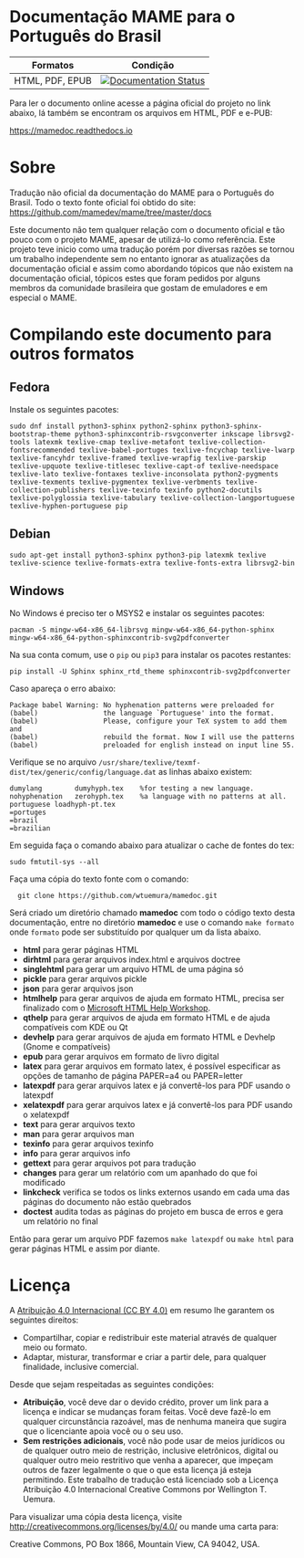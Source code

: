 # Documentação MAME para o Português do Brasil

| Formatos        | Condição           |
| ------------- |:-------------:| 
HTML, PDF, EPUB| [![Documentation Status](https://readthedocs.org/projects/mamedoc/badge/?version=latest)](https://mamedoc.readthedocs.io/pt/latest/?badge=latest)

Para ler o documento online acesse a página oficial do projeto no link
abaixo, lá também se encontram os arquivos em HTML, PDF e e-PUB:

https://mamedoc.readthedocs.io

# Sobre

Tradução não oficial da documentação do MAME para o Português do Brasil.
Todo o texto fonte oficial foi obtido do site:
https://github.com/mamedev/mame/tree/master/docs

Este documento não tem qualquer relação com o documento oficial e tão
pouco com o projeto MAME, apesar de utilizá-lo como referência. Este
projeto teve inicio como uma tradução porém por diversas razões se
tornou um trabalho independente sem no entanto ignorar as atualizações
da documentação oficial e assim como abordando tópicos que não existem
na documentação oficial, tópicos estes que foram pedidos por alguns
membros da comunidade brasileira que gostam de emuladores e em especial
o MAME.

# Compilando este documento para outros formatos

## Fedora

Instale os seguintes pacotes:

```
sudo dnf install python3-sphinx python2-sphinx python3-sphinx-bootstrap-theme python3-sphinxcontrib-rsvgconverter inkscape librsvg2-tools latexmk texlive-cmap texlive-metafont texlive-collection-fontsrecommended texlive-babel-portuges texlive-fncychap texlive-lwarp texlive-fancyhdr texlive-framed texlive-wrapfig texlive-parskip texlive-upquote texlive-titlesec texlive-capt-of texlive-needspace texlive-lato texlive-fontaxes texlive-inconsolata python2-pygments texlive-texments texlive-pygmentex texlive-verbments texlive-collection-publishers texlive-texinfo texinfo python2-docutils texlive-polyglossia texlive-tabulary texlive-collection-langportuguese texlive-hyphen-portuguese pip
```

## Debian

```
sudo apt-get install python3-sphinx python3-pip latexmk texlive texlive-science texlive-formats-extra texlive-fonts-extra librsvg2-bin
```

## Windows

No Windows é preciso ter o MSYS2 e instalar os seguintes pacotes:

```
pacman -S mingw-w64-x86_64-librsvg mingw-w64-x86_64-python-sphinx mingw-w64-x86_64-python-sphinxcontrib-svg2pdfconverter
```

Na sua conta comum, use o `pip` ou `pip3` para instalar os pacotes
restantes:

```
pip install -U Sphinx sphinx_rtd_theme sphinxcontrib-svg2pdfconverter
```

Caso apareça o erro abaixo:

```
Package babel Warning: No hyphenation patterns were preloaded for
(babel)                the language `Portuguese' into the format.
(babel)                Please, configure your TeX system to add them and
(babel)                rebuild the format. Now I will use the patterns
(babel)                preloaded for english instead on input line 55.
```
Verifique se no arquivo `/usr/share/texlive/texmf-dist/tex/generic/config/language.dat`
as linhas abaixo existem:

```
dumylang        dumyhyph.tex    %for testing a new language.
nohyphenation   zerohyph.tex    %a language with no patterns at all.
portuguese loadhyph-pt.tex
=portuges
=brazil
=brazilian
```

Em seguida faça o comando abaixo para atualizar o cache de fontes do
tex:

```
sudo fmtutil-sys --all
```

Faça uma cópia do texto fonte com o comando:

```
  git clone https://github.com/wtuemura/mamedoc.git
```


Será criado um diretório chamado **mamedoc** com todo o código texto
desta documentação, entre no diretório **mamedoc** e use o comando `make
formato` onde `formato` pode ser substituído por qualquer um da lista
abaixo.

- **html** para gerar páginas HTML
- **dirhtml** para gerar arquivos index.html e arquivos doctree
- **singlehtml** para gerar um arquivo HTML de uma página só
- **pickle** para gerar arquivos pickle
- **json** para gerar arquivos json
- **htmlhelp** para gerar arquivos de ajuda em formato HTML, precisa ser finalizado com o [Microsoft HTML Help Workshop](https://www.microsoft.com/en-us/download/details.aspx?id=21138).
- **qthelp** para gerar arquivos de ajuda em formato HTML e de ajuda compatíveis com KDE ou Qt
- **devhelp** para gerar arquivos de ajuda em formato HTML e Devhelp (Gnome e compatíveis)
- **epub** para gerar arquivos em formato de livro digital
- **latex** para gerar arquivos em formato latex, é possível especificar as opções de tamanho de página PAPER=a4 ou PAPER=letter
- **latexpdf** para gerar arquivos latex e já convertê-los para PDF usando o latexpdf
- **xelatexpdf** para gerar arquivos latex e já convertê-los para PDF usando o xelatexpdf
- **text** para gerar arquivos texto
- **man** para gerar arquivos man
- **texinfo** para gerar arquivos texinfo
- **info** para gerar arquivos info
- **gettext** para gerar arquivos pot para tradução
- **changes** para gerar um relatório com um apanhado do que foi modificado
- **linkcheck** verifica se todos os links externos usando em cada uma das páginas do documento não estão quebrados
- **doctest** audita todas as páginas do projeto em busca de erros e gera um relatório no final

Então para gerar um arquivo PDF fazemos `make latexpdf` ou `make html`
para gerar páginas HTML e assim por diante.

# Licença

A [Atribuição 4.0 Internacional (CC BY 4.0)](https://creativecommons.org/licenses/by/4.0/legalcode.pt) em resumo lhe garantem os seguintes direitos:

- Compartilhar, copiar e redistribuir este material através de qualquer meio ou formato.
- Adaptar, misturar, transformar e criar a partir dele, para qualquer finalidade, inclusive comercial.

Desde que sejam respeitadas as seguintes condições:

- **Atribuição**, você deve dar o devido crédito, prover um link para a
  licença e indicar se mudanças foram feitas. Você deve fazê-lo em
  qualquer circunstância razoável, mas de nenhuma maneira que sugira que
  o licenciante apoia você ou o seu uso.
- **Sem restrições adicionais**, você não pode usar de meios jurídicos
  ou de qualquer outro meio de restrição, inclusive eletrônicos, digital
  ou qualquer outro meio restritivo que venha a aparecer, que impeçam
  outros de fazer legalmente o que o que esta licença já esteja
  permitindo.
Este trabalho de tradução está licenciado sob a Licença Atribuição 4.0
Internacional Creative Commons por Wellington T. Uemura.

Para visualizar uma cópia desta licença, visite http://creativecommons.org/licenses/by/4.0/ ou mande uma carta para:

Creative Commons, PO Box 1866, Mountain View, CA 94042, USA.

